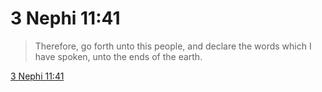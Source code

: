 # 3 Nephi 11:41

> Therefore, go forth unto this people, and declare the words which I have spoken, unto the ends of the earth.

[3 Nephi 11:41](https://www.churchofjesuschrist.org/study/scriptures/bofm/3-ne/11?lang=eng&id=p41#p41)


